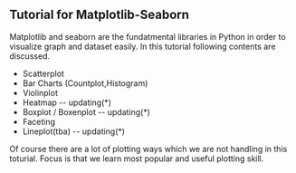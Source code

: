 ## Tutorial for Matplotlib-Seaborn ## 

Matplotlib and seaborn are the fundatmental libraries in Python in order to visualize graph and dataset easily.
In this tutorial following contents are discussed. 

- Scatterplot 
- Bar Charts (Countplot,Histogram) 
- Violinplot 
- Heatmap -- updating(*)
- Boxplot / Boxenplot -- updating(*)
- Faceting 
- Lineplot(tba) -- updating(*)

Of course there are a lot of plotting ways which we are not handling in this toturial. 
Focus is that we learn most popular and useful plotting skill. 
